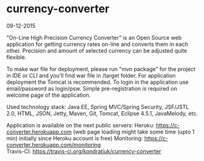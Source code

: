 # currency-converter
09-12-2015 

"On-Line High Precision Currency Converter" is an Open Source web application for getting currency rates on-line and converts them in each other. 
Precision and amount of selected currency can be adjusted quite flexible. 

To make war file for deployment, please run "mvn package" for the project in IDE or CLI and you'll find war file in /target folder. 
For application deployment the Tomcat is recommended. To login in the application use email/password as login/psw. Simple pre-registration is required on  welcome page of the application. 

Used technology stack:
Java EE, Spring MVC/Spring Security, JSF/JSTL 2.0, HTML, JSON, Jetty, Maven, Git, Tomcat, Eclipse 4.5.1, JavaMelody, etc.

Application is available on the next public servers:
Heroku: https://c-converter.herokuapp.com (web page loading might take some time (upto 1 min) initially since Heroku account is free)
Monitoring: https://c-converter.herokuapp.com/monitoring  
Travis-CI: https://travis-ci.org/kondratiuk/currency-converter 
